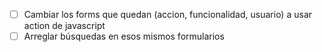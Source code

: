 - [ ] Cambiar los forms que quedan (accion, funcionalidad, usuario) a usar action de javascript
- [ ] Arreglar búsquedas en esos mismos formularios
